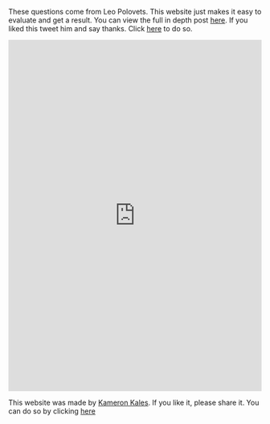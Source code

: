 ---
---

These questions come from Leo Polovets. This website just makes it easy to evaluate and get a result. You can view the full in depth post [here](https://www.codingvc.com/how-to-de-risk-a-startup). If you liked this tweet him and say thanks. Click [here](https://twitter.com/intent/tweet?text=Thank+you+@lpolovets+for+creating+this+awesome+startup+resource.+https://mystartuprisk.com/) to do so.
<br/>

<div markdown="0">
<iframe src="https://docs.google.com/forms/d/e/1FAIpQLScB6L0XVb103ubqk6x-dFNCfYTxAtVSA3UjsOg39LW0volubQ/viewform?embedded=true" width="100%" height="700" frameborder="0" marginheight="0" marginwidth="0">Loading...</iframe>
</div>

This website was made by [Kameron Kales](https://kameronkales.com). If you like it, please share it. You can do so by clicking [here](https://twitter.com/intent/tweet?text=Thank+you+@kameronkales+for+making+@lpolovets+awesome+startup+resource+available+via+form.+https://mystartuprisk.com/)
